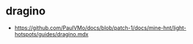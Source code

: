 # dragino

- https://github.com/PaulVMo/docs/blob/patch-1/docs/mine-hnt/light-hotspots/guides/dragino.mdx
